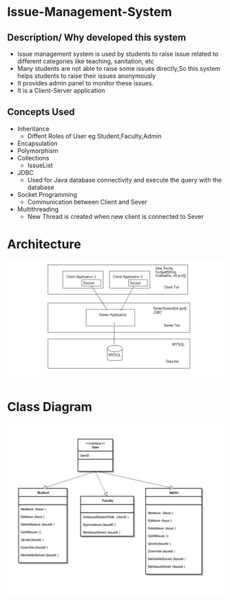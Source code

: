 # Issue-Management-System

## Description/ Why developed this system
 - Issue management system is used by students to raise issue related to different categories
like teaching, sanitation, etc
 - Many students are not able to raise some issues directly,So this system helps students to raise their issues anonymously 
 - It provides admin panel to monitor these issues.
 - It is a Client-Server application
 
 ## Concepts Used
 - Inheritance
   - Diffent Roles of User eg Student,Faculty,Admin
- Encapsulation
- Polymorphism
 - Collections
   - IssueList
- JDBC
   - Used for Java database connectivity and execute the query with the database
- Socket Programming
   - Communication between Client and Sever
- Multithreading
   - New Thread is created when new client is connected to Sever
   
   

 
 
# Architecture
![Architecture](https://github.com/saurabhkoshatwar/Issue-Management-System/blob/master/Diagrams/Architecture2.jpg)

# Class Diagram
![Class Diagram](https://github.com/saurabhkoshatwar/Issue-Management-System/blob/master/Diagrams/IMSClassDiagram.jpg)


